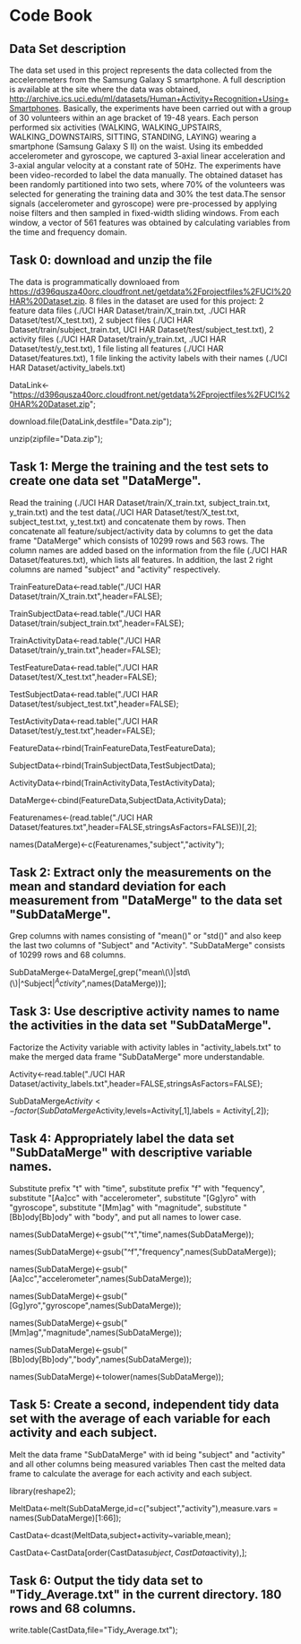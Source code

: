 # Code Book

## Data Set description 
The data set used in this project represents the data collected from the accelerometers from the Samsung Galaxy S smartphone.  A full description is available at the site where the data was obtained, http://archive.ics.uci.edu/ml/datasets/Human+Activity+Recognition+Using+Smartphones. Basically, the experiments have been carried out with a group of 30 volunteers within an age bracket of 19-48 years. Each person performed six activities (WALKING, WALKING_UPSTAIRS, WALKING_DOWNSTAIRS, SITTING, STANDING, LAYING) wearing a smartphone (Samsung Galaxy S II) on the waist. Using its embedded accelerometer and gyroscope, we captured 3-axial linear acceleration and 3-axial angular velocity at a constant rate of 50Hz. The experiments have been video-recorded to label the data manually. The obtained dataset has been randomly partitioned into two sets, where 70% of the volunteers was selected for generating the training data and 30% the test data.The sensor signals (accelerometer and gyroscope) were pre-processed by applying noise filters and then sampled in fixed-width sliding windows. From each window, a vector of 561 features was obtained by calculating variables from the time and frequency domain. 

## Task 0: download and unzip the file

The data is programmatically downloaed from https://d396qusza40orc.cloudfront.net/getdata%2Fprojectfiles%2FUCI%20HAR%20Dataset.zip.
8 files in the dataset are used for this project: 2 feature data files (./UCI HAR Dataset/train/X_train.txt, ./UCI HAR Dataset/test/X_test.txt), 2 subject files (./UCI HAR Dataset/train/subject_train.txt, UCI HAR Dataset/test/subject_test.txt), 2 activity files (./UCI HAR Dataset/train/y_train.txt, ./UCI HAR Dataset/test/y_test.txt), 1 file listing all features (./UCI HAR Dataset/features.txt), 1 file linking the activity labels with their names (./UCI HAR Dataset/activity_labels.txt)

DataLink<-"https://d396qusza40orc.cloudfront.net/getdata%2Fprojectfiles%2FUCI%20HAR%20Dataset.zip";

download.file(DataLink,destfile="Data.zip");

unzip(zipfile="Data.zip");   

## Task 1: Merge the training and the test sets to create one data set "DataMerge".

Read the training (./UCI HAR Dataset/train/X_train.txt, subject_train.txt, y_train.txt) and the test data(./UCI HAR Dataset/test/X_test.txt, subject_test.txt, y_test.txt) and concatenate them by rows. Then concatenate all feature/subject/activity data by columns to get the data frame "DataMerge" which consists of 10299 rows and 563 rows. The column names are added based on the information from the file (./UCI HAR Dataset/features.txt), which lists all features. In addition, the last 2 right columns are named "subject" and "activity" respectively.

TrainFeatureData<-read.table("./UCI HAR Dataset/train/X_train.txt",header=FALSE);

TrainSubjectData<-read.table("./UCI HAR Dataset/train/subject_train.txt",header=FALSE);

TrainActivityData<-read.table("./UCI HAR Dataset/train/y_train.txt",header=FALSE);

TestFeatureData<-read.table("./UCI HAR Dataset/test/X_test.txt",header=FALSE);

TestSubjectData<-read.table("./UCI HAR Dataset/test/subject_test.txt",header=FALSE);

TestActivityData<-read.table("./UCI HAR Dataset/test/y_test.txt",header=FALSE);

FeatureData<-rbind(TrainFeatureData,TestFeatureData);    

SubjectData<-rbind(TrainSubjectData,TestSubjectData);   

ActivityData<-rbind(TrainActivityData,TestActivityData); 

DataMerge<-cbind(FeatureData,SubjectData,ActivityData);

Featurenames<-(read.table("./UCI HAR Dataset/features.txt",header=FALSE,stringsAsFactors=FALSE))[,2];

names(DataMerge)<-c(Featurenames,"subject","activity"); 

## Task 2: Extract only the measurements on the mean and standard deviation for each measurement from "DataMerge" to the data set "SubDataMerge".

Grep columns with names consisting of "mean()" or "std()" and also keep the last two columns of "Subject" and "Activity". "SubDataMerge" consists of 10299 rows and 68 columns.

SubDataMerge<-DataMerge[,grep("mean\\(\\)|std\\(\\)|^Subject$|^Activity$",names(DataMerge))];


## Task 3: Use descriptive activity names to name the activities in the data set "SubDataMerge".

Factorize the Activity variable with activity lables in "activity_labels.txt" to make the merged data frame "SubDataMerge" more understandable.

Activity<-read.table("./UCI HAR Dataset/activity_labels.txt",header=FALSE,stringsAsFactors=FALSE);

SubDataMerge$Activity<-factor(SubDataMerge$Activity,levels=Activity[,1],labels = Activity[,2]);

## Task 4: Appropriately label the data set "SubDataMerge" with descriptive variable names.

Substitute prefix "t" with "time", substitute prefix "f" with "fequency", substitute "[Aa]cc" with "accelerometer", substitute "[Gg]yro" with "gyroscope", substitute "[Mm]ag" with "magnitude", substitute "[Bb]ody[Bb]ody" with "body", and put all names to lower case.

names(SubDataMerge)<-gsub("^t","time",names(SubDataMerge));     
        
names(SubDataMerge)<-gsub("^f","frequency",names(SubDataMerge));    
    
names(SubDataMerge)<-gsub("[Aa]cc","accelerometer",names(SubDataMerge));

names(SubDataMerge)<-gsub("[Gg]yro","gyroscope",names(SubDataMerge));   

names(SubDataMerge)<-gsub("[Mm]ag","magnitude",names(SubDataMerge));   

names(SubDataMerge)<-gsub("[Bb]ody[Bb]ody","body",names(SubDataMerge)); 

names(SubDataMerge)<-tolower(names(SubDataMerge));

## Task 5: Create a second, independent tidy data set with the average of each variable for each activity and each subject.

Melt the data frame "SubDataMerge" with id being "subject" and "activity" and all other columns being measured variables Then cast the melted data frame to calculate the average for each activity and each subject.


library(reshape2);

MeltData<-melt(SubDataMerge,id=c("subject","activity"),measure.vars = names(SubDataMerge)[1:66]); 

CastData<-dcast(MeltData,subject+activity~variable,mean);

CastData<-CastData[order(CastData$subject,CastData$activity),];


## Task 6: Output the tidy data set to "Tidy_Average.txt" in the current directory. 180 rows and 68 columns.

write.table(CastData,file="Tidy_Average.txt");
